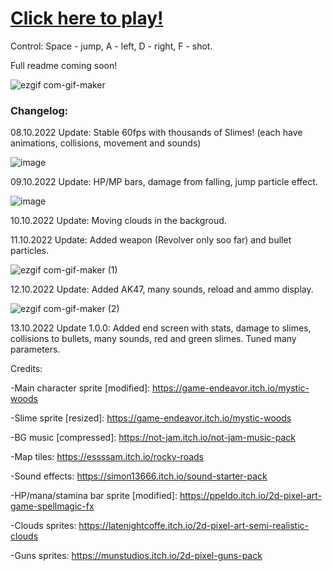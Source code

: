 # [Click here to play!](https://lesniakm.github.io/JsFormer/)

Control: Space - jump, A - left, D - right, F - shot.

Full readme coming soon!

![ezgif com-gif-maker](https://user-images.githubusercontent.com/53059208/194167139-bc35961e-9460-49f1-833b-0b3b48299e45.gif)


### Changelog:

08.10.2022 Update: Stable 60fps with thousands of Slimes! (each have animations, collisions, movement and sounds)

![image](https://user-images.githubusercontent.com/53059208/194673599-0567a081-40f6-4eab-a2dd-712a2e25c962.png)

09.10.2022 Update: HP/MP bars, damage from falling, jump particle effect.

![image](https://user-images.githubusercontent.com/53059208/194771072-37823ed5-c022-405b-bf93-9bf44d3585f1.png)

10.10.2022 Update: Moving clouds in the backgroud.

11.10.2022 Update: Added weapon (Revolver only soo far) and bullet particles. 

![ezgif com-gif-maker (1)](https://user-images.githubusercontent.com/53059208/195166200-439e0fd3-a48b-4c73-9fd0-fcce0ffdb6ed.gif)

12.10.2022 Update: Added AK47, many sounds, reload and ammo display.

![ezgif com-gif-maker (2)](https://user-images.githubusercontent.com/53059208/195445611-fdbe3b36-3d74-45db-a61f-01413fdb2050.gif)

13.10.2022 Update 1.0.0: Added end screen with stats, damage to slimes, collisions to bullets, many sounds, red and green slimes. Tuned many parameters.


Credits:

-Main character sprite [modified]: https://game-endeavor.itch.io/mystic-woods

-Slime sprite [resized]: https://game-endeavor.itch.io/mystic-woods

-BG music [compressed]: https://not-jam.itch.io/not-jam-music-pack

-Map tiles: https://essssam.itch.io/rocky-roads

-Sound effects: https://simon13666.itch.io/sound-starter-pack

-HP/mana/stamina bar sprite [modified]: https://ppeldo.itch.io/2d-pixel-art-game-spellmagic-fx

-Clouds sprites: https://latenightcoffe.itch.io/2d-pixel-art-semi-realistic-clouds

-Guns sprites: https://munstudios.itch.io/2d-pixel-guns-pack
